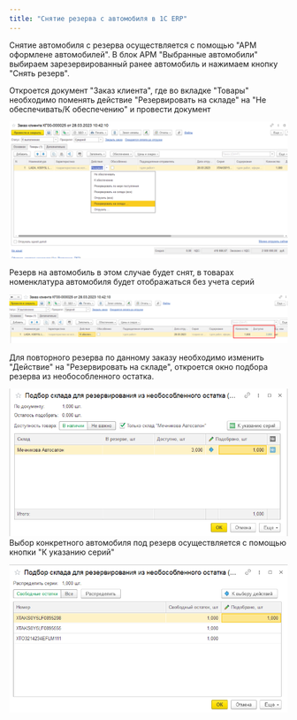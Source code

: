 ```yaml
---
title: "Снятие резерва с автомобиля в 1С ERP"
---
```


Снятие автомобиля с резерва осуществляется с помощью "АРМ оформлене автомобилей".
В блок АРМ "Выбранные автомобили" выбираем зарезервированный ранее автомобиль и нажимаем кнопку "Снять резерв". 

Откроется документ "Заказ клиента", где во вкладке "Товары" необходимо поменять действие "Резервировать на складе" на "Не обеспечивать/К обеспечению" и провести документ

![](_attach/Pasted%20image%2020230328112202.png)

Резерв на автомобиль в этом случае будет снят, в товарах номенклатура автомобиля будет отображаться без учета серий

![](_attach/Pasted%20image%2020230328113058.png)

Для повторного резерва по данному заказу необходимо изменить "Действие" на "Резервировать на складе", откроется окно подбора резерва из необособленного остатка. 

![](_attach/Pasted%20image%2020230328113250.png)
Выбор конкретного автомобиля под резерв осуществляется с помощью кнопки "К указанию серий"

![](_attach/Pasted%20image%2020230328113448.png)

